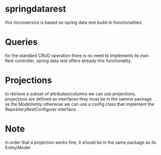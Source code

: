# springdatarest
this microservice is based on spring data rest build-in functionalities
# Queries
for the standard CRUD operation there is no need to implements its own Rest controller, spring data rest offers already
this functionality. 
# Projections
to retrieve a subset of attributes/columns we can use projections. 
projections are defined as interfaces they must be in the samme package as the Model/entiy otherwise we can use a config class that implement the RepositoryRestConfigurer interface.
# Note
in order that a projection works fine, it should be in the same package as its Entity/Model
